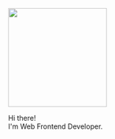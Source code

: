 
<img src="https://github.com/eun0leee/eun0leee/assets/90189513/dc6a615c-7ff7-48e1-ad98-7c9f7bf29041" width="200px"/>

Hi there!  
I'm Web Frontend Developer.
